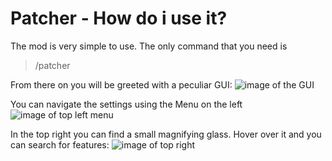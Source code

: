 # Patcher - How do i use it?

The mod is very simple to use. The only command that you need is 
> /patcher

From there on you will be greeted with a peculiar GUI:
![image of the GUI](https://cdn.discordapp.com/attachments/789262632531525632/789266929822072842/unknown.png)

You can navigate the settings using the Menu on the left
![image of top left menu](https://cdn.discordapp.com/attachments/789262632531525632/789274787456876605/unknown.png)

In the top right you can find a small magnifying glass. Hover over it and you can search for features:
![image of top right](https://cdn.discordapp.com/attachments/789262632531525632/789266948168613969/unknown.png)


